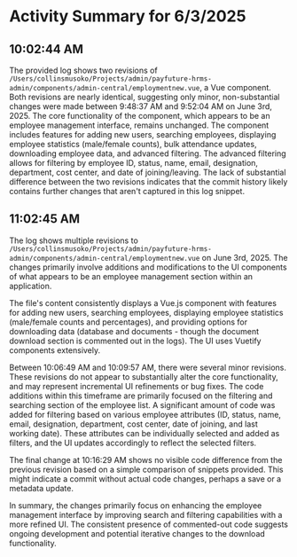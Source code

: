 # Activity Summary for 6/3/2025

## 10:02:44 AM
The provided log shows two revisions of `/Users/collinsmusoko/Projects/admin/payfuture-hrms-admin/components/admin-central/employmentnew.vue`, a Vue component.  Both revisions are nearly identical, suggesting only minor, non-substantial changes were made between 9:48:37 AM and 9:52:04 AM on June 3rd, 2025.  The core functionality of the component, which appears to be an employee management interface, remains unchanged. The component includes features for adding new users, searching employees, displaying employee statistics (male/female counts), bulk attendance updates, downloading employee data, and advanced filtering. The advanced filtering allows for filtering by employee ID, status, name, email, designation, department, cost center, and date of joining/leaving.  The lack of substantial difference between the two revisions indicates that the commit history likely contains further changes that aren't captured in this log snippet.


## 11:02:45 AM
The log shows multiple revisions to `/Users/collinsmusoko/Projects/admin/payfuture-hrms-admin/components/admin-central/employmentnew.vue` on June 3rd, 2025.  The changes primarily involve additions and modifications to the UI components of what appears to be an employee management section within an application.

The file's content consistently displays a Vue.js component with features for adding new users, searching employees, displaying employee statistics (male/female counts and percentages), and providing options for downloading data (database and documents - though the document download section is commented out in the logs).  The UI uses Vuetify components extensively.

Between 10:06:49 AM and 10:09:57 AM, there were several minor revisions. These revisions do not appear to substantially alter the core functionality, and may represent incremental UI refinements or bug fixes.  The code additions within this timeframe are primarily focused on the filtering and searching section of the employee list.  A significant amount of code was added for filtering based on various employee attributes (ID, status, name, email, designation, department, cost center, date of joining, and last working date).  These attributes can be individually selected and added as filters, and the UI updates accordingly to reflect the selected filters.

The final change at 10:16:29 AM shows no visible code difference from the previous revision based on a simple comparison of snippets provided. This might indicate a commit without actual code changes, perhaps a save or a metadata update.

In summary, the changes primarily focus on enhancing the employee management interface by improving search and filtering capabilities with a more refined UI.  The consistent presence of commented-out code suggests ongoing development and potential iterative changes to the download functionality.
